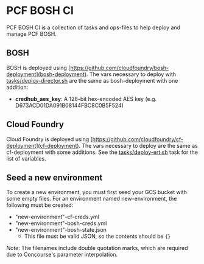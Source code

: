 # PCF BOSH CI

PCF BOSH CI is a collection of tasks and ops-files to help deploy and manage PCF BOSH.

## BOSH

BOSH is deployed using [https://github.com/cloudfoundry/bosh-deployment](bosh-deployment). The vars necessary to deploy with [tasks/deploy-director.sh](deploy-director.sh) are the same as bosh-deployment with one addition:

- **credhub_aes_key**: A 128-bit hex-encoded AES key (e.g. D673ACD01DA091B08144FBC8C0B5F524)

## Cloud Foundry

Cloud Foundry is deployed using [https://github.com/cloudfoundry/cf-deployment](cf-deployment). The vars necessary to deploy are the same as cf-deployment with some additions. See the [tasks/deploy-ert.sh](deploy-ert.sh) task for the list of variables.

## Seed a new environment

To create a new environment, you must first seed your GCS bucket with some empty files. For an environment named new-environment, the following must be created:

- "new-environment"-cf-creds.yml
- "new-environment"-bosh-creds.yml
- "new-environment"-bosh-state.json
  - This file must be valid JSON, so the contents should be `{}`

_Note_: The filenames include double quotation marks, which are required due to Concourse's parameter interpolation.
